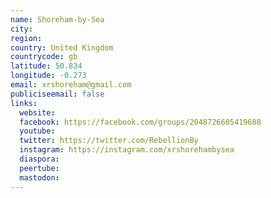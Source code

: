 ```yaml
---
name: Shoreham-by-Sea
city:
region:
country: United Kingdom
countrycode: gb
latitude: 50.834
longitude: -0.273
email: xrshoreham@gmail.com
publiciseemail: false
links:
  website:
  facebook: https://facebook.com/groups/2048726605419688
  youtube:
  twitter: https://twitter.com/RebellionBy
  instagram: https://instagram.com/xrshorehambysea
  diaspora:
  peertube:
  mastodon:
---
```


